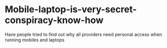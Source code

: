 # Mobile-laptop-is-very-secret-conspiracy-know-how
Have people tried to find out why all providers need personal access when running mobiles and laptops
